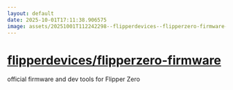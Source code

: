 ```yaml
---
layout: default
date: 2025-10-01T17:11:38.906575
image: assets/20251001T112242298--flipperdevices--flipperzero-firmware--20251001T112905504--cropped.png
---
```


# [flipperdevices/flipperzero-firmware](https://github.com/flipperdevices/flipperzero-firmware)

official firmware and dev tools for Flipper Zero
